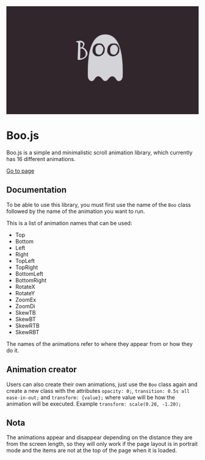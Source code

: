 <img align="center" src="./img/Boo.png" alt="logo">

# Boo.js

Boo.js is a simple and minimalistic scroll animation library, which currently has 16 different animations.

[Go to page](https://torger-hunbogisson.github.io/boo.js/)

## Documentation

To be able to use this library, you must first use the name of the `Boo` class followed by the name of the animation you want to run.

This is a list of animation names that can be used:

- Top
- Bottom
- Left
- Right
- TopLeft
- TopRight
- BottomLeft
- BottomRight
- RotateX
- RotateY
- ZoomEx
- ZoomDi
- SkewTB
- SkewBT
- SkewRTB
- SkewRBT

The names of the animations refer to where they appear from or how they do it.

## Animation creator

Users can also create their own animations, just use the `Boo` class again and create a new class with the attributes `opacity: 0;`, `transition: 0.5s all ease-in-out;` and `transform: {value};` where value will be how the animation will be executed. Example `transform: scale(0.20, -1.20);`

## Nota

The animations appear and disappear depending on the distance they are from the screen length, so they will only work if the page layout is in portrait mode and the items are not at the top of the page when it is loaded.
